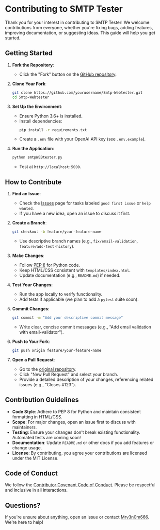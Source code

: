# Contributing to SMTP Tester

Thank you for your interest in contributing to SMTP Tester! We welcome contributions from everyone, whether you're fixing bugs, adding features, improving documentation, or suggesting ideas. This guide will help you get started.

## Getting Started

1. **Fork the Repository**:
   - Click the "Fork" button on the [GitHub repository](https://github.com/Mrv3n0m666/Smtp-Webtester).

2. **Clone Your Fork**:
   ```bash
   git clone https://github.com/yourusername/Smtp-Webtester.git
   cd Smtp-Webtester
   ```

3. **Set Up the Environment**:
   - Ensure Python 3.6+ is installed.
   - Install dependencies:
     ```bash
     pip install -r requirements.txt
     ```
   - Create a `.env` file with your OpenAI API key (see `.env.example`).

4. **Run the Application**:
   ```bash
   python smtpWEBtester.py
   ```
   - Test at `http://localhost:5000`.

## How to Contribute

1. **Find an Issue**:
   - Check the [Issues](https://github.com/Mrv3n0m666/Smtp-Webtester/issues) page for tasks labeled `good first issue` or `help wanted`.
   - If you have a new idea, open an issue to discuss it first.

2. **Create a Branch**:
   ```bash
   git checkout -b feature/your-feature-name
   ```
   - Use descriptive branch names (e.g., `fix/email-validation`, `feature/add-test-history`).

3. **Make Changes**:
   - Follow [PEP 8](https://www.python.org/dev/peps/pep-0008/) for Python code.
   - Keep HTML/CSS consistent with `templates/index.html`.
   - Update documentation (e.g., `README.md`) if needed.

4. **Test Your Changes**:
   - Run the app locally to verify functionality.
   - Add tests if applicable (we plan to add a `pytest` suite soon).

5. **Commit Changes**:
   ```bash
   git commit -m "Add your descriptive commit message"
   ```
   - Write clear, concise commit messages (e.g., "Add email validation with email-validator").

6. **Push to Your Fork**:
   ```bash
   git push origin feature/your-feature-name
   ```

7. **Open a Pull Request**:
   - Go to the [original repository](https://github.com/Mrv3n0m666/Smtp-Webtester).
   - Click "New Pull Request" and select your branch.
   - Provide a detailed description of your changes, referencing related issues (e.g., "Closes #123").

## Contribution Guidelines

- **Code Style**: Adhere to PEP 8 for Python and maintain consistent formatting in HTML/CSS.
- **Scope**: For major changes, open an issue first to discuss with maintainers.
- **Testing**: Ensure your changes don't break existing functionality. Automated tests are coming soon!
- **Documentation**: Update `README.md` or other docs if you add features or change usage.
- **License**: By contributing, you agree your contributions are licensed under the MIT License.

## Code of Conduct
We follow the [Contributor Covenant Code of Conduct](CODE_OF_CONDUCT.md). Please be respectful and inclusive in all interactions.

## Questions?
If you're unsure about anything, open an issue or contact [Mrv3n0m666](mailto:testceklow123@hotmail.com). We're here to help!